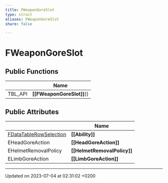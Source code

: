 ```yaml
---
title: FWeaponGoreSlot
type: struct
aliases: FWeaponGoreSlot
share: false

---
```


# FWeaponGoreSlot





## Public Functions

|                | Name           |
| -------------- | -------------- |
| TBL_API | **[[FWeaponGoreSlot]]**() |

## Public Attributes

|                | Name           |
| -------------- | -------------- |
| [FDataTableRowSelection](/docs/SDK/Source/Classes/structFDataTableRowSelection.md) | **[[Ability]]**  |
| EHeadGoreAction | **[[HeadGoreAction]]**  |
| EHelmetRemovalPolicy | **[[HelmetRemovalPolicy]]**  |
| ELimbGoreAction | **[[LimbGoreAction]]**  |

-------------------------------

Updated on 2023-07-04 at 02:31:02 +0200